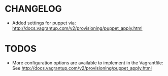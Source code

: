 CHANGELOG
======

* Added settings for puppet via: http://docs.vagrantup.com/v2/provisioning/puppet_apply.html


TODOS
======

* More configuration options are available to implement in the Vagrantfile: See http://docs.vagrantup.com/v2/provisioning/puppet_apply.html

